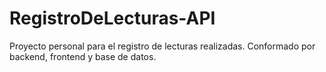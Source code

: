 # RegistroDeLecturas-API
Proyecto personal para el registro de lecturas realizadas. Conformado por backend, frontend y base de datos. 
